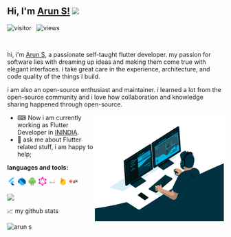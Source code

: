 ## Hi, I'm [Arun S!](https://github.com/arunsacharyadev) <img src="https://media.giphy.com/media/hvRJCLFzcasrR4ia7z/giphy.gif" width="25px">

<!-- ![](https://visitor-badge.glitch.me/badge?page_id=arunsacharyadev)  ![](https://komarev.com/ghpvc/?username=arunsacharyadev&label=Views&color=blue&style=plastic) -->

<p align="left"> <img src="https://visitor-badge.glitch.me/badge?page_id=arunsacharyadev" alt="visitor" /> &nbsp; <img src="https://komarev.com/ghpvc/?username=arunsacharyadev" alt="views" /> </p>

<br />

hi, i'm [Arun S](https://github.com/arunsacharyadev), a passionate self-taught flutter developer. my passion for software lies with dreaming up ideas and making them come true with elegant interfaces. i take great care in the experience, architecture, and code quality of the things I build.

i am also an open-source enthusiast and maintainer. i learned a lot from the open-source community and i love how collaboration and knowledge sharing happened through open-source.

  <img align="right" alt="GIF" src="https://github.com/arunsacharyadev/arun_s/blob/main/code.gif?raw=true" width="300" height="250" />
  
- ⌨ Now i am currently working as Flutter Developer in [ININDIA](https://inindiatech.com).
- 💬 ask me about Flutter related stuff, i am happy to help;

**languages and tools:**  

<code><img height="20" src="https://raw.githubusercontent.com/github/explore/80688e429a7d4ef2fca1e82350fe8e3517d3494d/topics/flutter/flutter.png"></code>
<code><img height="20" src="https://raw.githubusercontent.com/github/explore/80688e429a7d4ef2fca1e82350fe8e3517d3494d/topics/dart/dart.png"></code>
<code><img height="20" src="https://raw.githubusercontent.com/github/explore/80688e429a7d4ef2fca1e82350fe8e3517d3494d/topics/android/android.png"></code>
<code><img height="20" src="https://raw.githubusercontent.com/github/explore/5c058a388828bb5fde0bcafd4bc867b5bb3f26f3/topics/graphql/graphql.png"></code>
<code><img height="20" src="https://raw.githubusercontent.com/github/explore/80688e429a7d4ef2fca1e82350fe8e3517d3494d/topics/mysql/mysql.png"></code>
<code><img height="20" src="https://raw.githubusercontent.com/github/explore/80688e429a7d4ef2fca1e82350fe8e3517d3494d/topics/firebase/firebase.png"></code>
<code><img height="20" src="https://raw.githubusercontent.com/github/explore/80688e429a7d4ef2fca1e82350fe8e3517d3494d/topics/git/git.png"></code>

<a href="https://github.com/iampawan">
  <img align="center" src="https://github-readme-stats.vercel.app/api/top-langs/?username=iampawan&theme=light&hide_langs_below=1" />
</a>

📈 my github stats

<p align="left"> <img src="https://github-readme-stats.vercel.app/api?username=arunsacharyadev&show_icons=true&theme=gotham" alt="arun s" />
